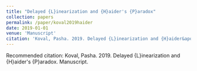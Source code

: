 ```yaml
---
title: "Delayed {L}inearization and {H}aider's {P}aradox"
collection: papers
permalink: /paper/koval2019haider
date: 2019-01-01
venue: 'Manuscript'
citation: 'Koval, Pasha. 2019. Delayed {L}inearization and {H}aider&apos;s {P}aradox. Manuscript.'
---
```

Recommended citation: Koval, Pasha. 2019. Delayed {L}inearization and {H}aider's {P}aradox. Manuscript.